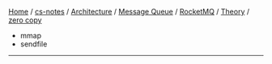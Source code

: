 [Home](https://mengxianbin.github.io) /
[cs-notes](https://mengxianbin.github.io/cs-notes/site) /
[Architecture](https://mengxianbin.github.io/cs-notes/site/Architecture) /
[Message Queue](https://mengxianbin.github.io/cs-notes/site/Architecture/Message%20Queue) /
[RocketMQ](https://mengxianbin.github.io/cs-notes/site/Architecture/Message%20Queue/RocketMQ) /
[Theory](https://mengxianbin.github.io/cs-notes/site/Architecture/Message%20Queue/RocketMQ/Theory) /
[zero copy](https://mengxianbin.github.io/cs-notes/site/Architecture/Message%20Queue/RocketMQ/Theory/zero%20copy)

* mmap
* sendfile

---
